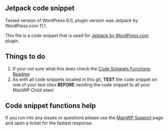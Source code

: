 ## Jetpack code snippet

Tested version of WordPress 6.0, plugin version was Jetpack by WordPress.com 11.1.

This file is a code snippet that is used for [Jetpack by WordPress.com](https://wordpress.org/plugins/jetpack/) plugin. 

## Things to do

1. If your not sure what this does check the [Code Snippets Functions Readme](https://github.com/mainwp/Code-Snippets-Functions/blob/master/README.md)
2. As with all code snippets located in this git, **TEST** the code snippet on one of your test sites **BEFORE** sending the code snippet to all your MainWP Child sites!

## Code snippet functions help

If you run into any issues or questions please use the [MainWP Support](https://mainwp.com/support/) page and open a ticket for the fastest response.
